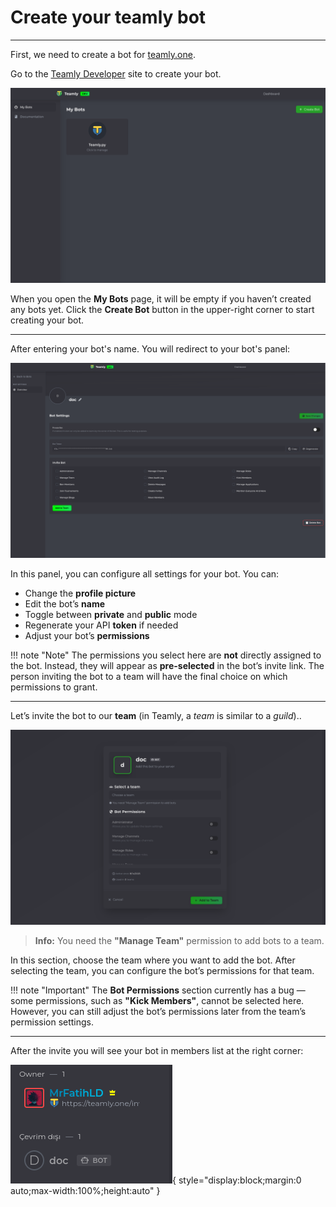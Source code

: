 # Create your teamly bot

---

First, we need to create a bot for [teamly.one](https://teamly.one).

Go to the [Teamly Developer](https://teamly.one/developers) site to create your bot.

![Teamly Developer panel](../img/Screenshot-Developers.png)

When you open the **My Bots** page, it will be empty if you haven’t created any bots yet.
Click the **Create Bot** button in the upper-right corner to start creating your bot.

---

After entering your bot's name. You will redirect to your bot's panel:

![Teamly developer bot panel](../img/Screenshot-bot-panel-Developers.png)

In this panel, you can configure all settings for your bot. You can:

- Change the **profile picture**
- Edit the bot’s **name**
- Toggle between **private** and **public** mode
- Regenerate your API **token** if needed
- Adjust your bot’s **permissions**

!!! note "Note"
    The permissions you select here are **not** directly assigned to the bot.
    Instead, they will appear as **pre-selected** in the bot’s invite link.
    The person inviting the bot to a team will have the final choice on which permissions to grant.

---

Let’s invite the bot to our **team** (in Teamly, a *team* is similar to a *guild*)..

![Teamly bot invite](../img/Teamly-bot-invite.png)

> **Info:** You need the **"Manage Team"** permission to add bots to a team.

In this section, choose the team where you want to add the bot.
After selecting the team, you can configure the bot’s permissions for that team.

!!! note "Important"
    The **Bot Permissions** section currently has a bug — some permissions, such as **"Kick Members"**, cannot be selected here.
    However, you can still adjust the bot’s permissions later from the team’s permission settings.

---

After the invite you will see your bot in members list at the right corner:

![Team members list](../img/Team-side-bar.png){ style="display:block;margin:0 auto;max-width:100%;height:auto" }
